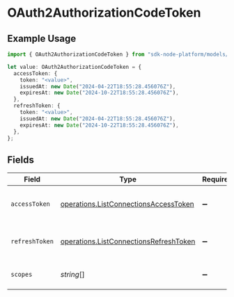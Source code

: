 # OAuth2AuthorizationCodeToken

## Example Usage

```typescript
import { OAuth2AuthorizationCodeToken } from "sdk-node-platform/models/operations";

let value: OAuth2AuthorizationCodeToken = {
  accessToken: {
    token: "<value>",
    issuedAt: new Date("2024-04-22T18:55:28.456076Z"),
    expiresAt: new Date("2024-10-22T18:55:28.456076Z"),
  },
  refreshToken: {
    token: "<value>",
    issuedAt: new Date("2024-04-22T18:55:28.456076Z"),
    expiresAt: new Date("2024-10-22T18:55:28.456076Z"),
  },
};
```

## Fields

| Field                                                                                            | Type                                                                                             | Required                                                                                         | Description                                                                                      |
| ------------------------------------------------------------------------------------------------ | ------------------------------------------------------------------------------------------------ | ------------------------------------------------------------------------------------------------ | ------------------------------------------------------------------------------------------------ |
| `accessToken`                                                                                    | [operations.ListConnectionsAccessToken](../../models/operations/listconnectionsaccesstoken.md)   | :heavy_minus_sign:                                                                               | The access token for the connection.                                                             |
| `refreshToken`                                                                                   | [operations.ListConnectionsRefreshToken](../../models/operations/listconnectionsrefreshtoken.md) | :heavy_minus_sign:                                                                               | The refresh token to use for the connection.                                                     |
| `scopes`                                                                                         | *string*[]                                                                                       | :heavy_minus_sign:                                                                               | The scopes for the tokens.                                                                       |